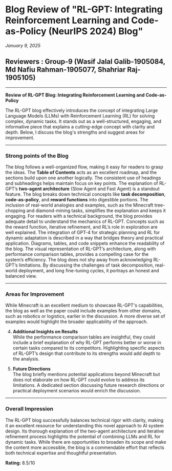 # Blog Review of "RL-GPT: Integrating Reinforcement Learning and Code-as-Policy (NeurIPS 2024) Blog"

*January 9, 2025*
## Reviewers : Group-9 (Wasif Jalal Galib-1905084, Md Nafiu Rahman-1905077, Shahriar Raj-1905105)

---

**Review of RL-GPT Blog: Integrating Reinforcement Learning and Code-as-Policy**  

The RL-GPT blog effectively introduces the concept of integrating Large Language Models (LLMs) with Reinforcement Learning (RL) for solving complex, dynamic tasks. It stands out as a well-structured, engaging, and informative piece that explains a cutting-edge concept with clarity and depth. Below, I discuss the blog's strengths and suggest areas for improvement.  

---

### **Strong points of the Blog**

   The blog follows a well-organized flow, making it easy for readers to grasp the ideas. The **Table of Contents** acts as an excellent roadmap, and the sections build upon one another logically. The consistent use of headings and subheadings helps maintain focus on key points. The explanation of RL-GPT’s **two-agent architecture** (Slow Agent and Fast Agent) is a standout feature. The blog breaks down technical concepts like **task decomposition**, **code-as-policy**, and **reward functions** into digestible portions. The inclusion of real-world analogies and examples, such as the Minecraft tree-chopping and diamond-mining tasks, simplifies the explanation and keeps it engaging. For readers with a technical background, the blog provides adequate detail to understand the mechanics of RL-GPT. Concepts such as the reward function, iterative refinement, and RL’s role in exploration are well explained. The integration of GPT-4 for strategic planning and RL for dynamic adaptation is described in a way that bridges theory and practical application. Diagrams, tables, and code snippets enhance the readability of the blog. The visual representation of RL-GPT’s architecture, along with performance comparison tables, provides a compelling case for the system’s efficiency. The blog does not shy away from acknowledging RL-GPT’s limitations. By discussing the challenges of task decomposition, real-world deployment, and long fine-tuning cycles, it portrays an honest and balanced view.  

---

### **Areas for Improvement**

   While Minecraft is an excellent medium to showcase RL-GPT's capabilities, the blog as well as the paper could include examples from other domains, such as robotics or logistics, earlier in the discussion. A more diverse set of examples would highlight the broader applicability of the approach. 

4. **Additional Insights on Results**  
   While the performance comparison tables are insightful, they could include a brief explanation of why RL-GPT performs better or worse in certain tasks compared to its competitors. Highlighting specific aspects of RL-GPT’s design that contribute to its strengths would add depth to the analysis.  

5. **Future Directions**  
   The blog briefly mentions potential applications beyond Minecraft but does not elaborate on how RL-GPT could evolve to address its limitations. A dedicated section discussing future research directions or practical deployment scenarios would enrich the discussion.  

---

### **Overall Impression**  

The RL-GPT blog successfully balances technical rigor with clarity, making it an excellent resource for understanding this novel approach to AI system design. Its thorough explanation of the two-agent architecture and iterative refinement process highlights the potential of combining LLMs and RL for dynamic tasks. While there are opportunities to broaden its scope and make the content more accessible, the blog is a commendable effort that reflects both technical expertise and thoughtful presentation.  

**Rating:** 8.5/10  
